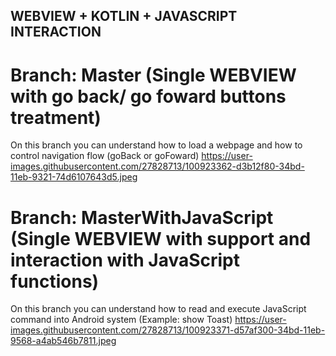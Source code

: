 ## WEBVIEW + KOTLIN + JAVASCRIPT INTERACTION

# Branch: Master (Single WEBVIEW with go back/ go foward buttons treatment)
On this branch you can understand how to load a webpage and how to control navigation flow (goBack or goFoward)
https://user-images.githubusercontent.com/27828713/100923362-d3b12f80-34bd-11eb-9321-74d6107643d5.jpeg


# Branch: MasterWithJavaScript (Single WEBVIEW with support and interaction with JavaScript functions)
On this branch you can understand how to read and execute JavaScript command into Android system (Example: show Toast)
https://user-images.githubusercontent.com/27828713/100923371-d57af300-34bd-11eb-9568-a4ab546b7811.jpeg
